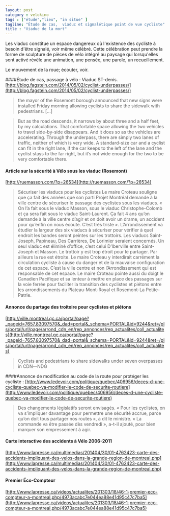 ```yaml
---
layout: post  
category : velokino  
tags : ["étude","lieu", "in situe" ]  
tagline: "Étude de cas,  viaduc et signalétique point de vue cycliste"  
title : "Viaduc de la mort"
---
```


Les viaduc constitue un espace dangereux où l'existence des cycliste à besoin d'être signalé,  voir même célébré.  Cette célébration peut prendre la forme de sculpture de pièces de vélo intégré au paysage qui lorsqu'elles sont activé révèle une animation,  une pensée,  une parole,  un recueillement.

Le mouvement de la roue;  écouter,  voir.
 


####Étude de cas,  passage à vélo : Viaduc ST-denis.
[http://blog.fagstein.com/2014/05/02/cyclist-underpasses/](http://blog.fagstein.com/2014/05/02/cyclist-underpasses/)

>the mayor of the Rosemont borough announced that new signs were installed Friday morning allowing cyclists to share the sidewalk with pedestrians.
[...]

>But as the road descends, it narrows by about three and a half feet, by my calculations. That comfortable space allowing the two vehicles to travel side-by-side disappears. And it does so as the vehicles are accelerating. Through the underpass, there are simply two lanes of traffic, neither of which is very wide. A standard-size car and a cyclist can fit in the right lane, if the car keeps to the left of the lane and the cyclist stays to the far right, but it’s not wide enough for the two to be very comfortable there.


#### Article sur la sécurité à Vélo sous les viaduc (Rosemont)
[http://ruemasson.com/?p=26534](http://ruemasson.com/?p=26534)
> Sécuriser les viaducs pour les cyclistes
Le maire Croteau souligne que ça fait des années que son parti Projet Montréal demande à la ville centre de sécuriser le passage des cyclistes sous les viaducs. « On l’a fait sous le viaduc Masson, sous le viaduc Christophe-Colomb et ça sera fait sous le viaduc Saint-Laurent. Ça fait 4 ans qu’on demande à la ville centre d’agir et on doit avoir un drame, un accident pour qu’enfin on nous écoute. C’est très triste ».
L’Arrondissement va étudier la largeur des six viaducs à sécuriser pour vérifier à quel endroit les bandes seront peintes sur les trottoirs. Les viaducs Saint-Joseph, Papineau, Des Carrières, De Lorimier seraient concernés.
Un seul viaduc est éliminé d’office, c’est celui D’Iberville entre Saint-Joseph et Masson. Le trottoir y est trop étroit pour le partager. Par ailleurs la rue est étroite. Le maire Croteau y interdirait carrément la circulation cycliste à cause du danger et de la mauvaise configuration de cet espace. C’est la ville centre et non l’Arrondissement qui est responsable de cet espace.
Le maire Croteau pointe aussi du doigt le Canadien Pacifique et sa lenteur à mettre en place des passages sur la voie ferrée pour faciliter la transition des cyclistes et piétons entre les arrondissements du Plateau-Mont-Royal et Rosemont-La Petite-Patrie.

#### Annonce du partage des troitoire pour cyclistes et piétons
[http://ville.montreal.qc.ca/portal/page?_pageid=7657,83097570&_dad=portal&_schema=PORTAL&id=9244&ret=/pls/portal/url/page/arrond_cdn_en/rep_annonces/rep_actualites/coll_actualites](http://ville.montreal.qc.ca/portal/page?_pageid=7657,83097570&_dad=portal&_schema=PORTAL&id=9244&ret=/pls/portal/url/page/arrond_cdn_en/rep_annonces/rep_actualites/coll_actualites)
> Cyclists and pedestrians to share sidewalks under seven overpasses in CDN—NDG

####Annonce de modification au code de la route pour protéger les cycliste :
[http://www.ledevoir.com/politique/quebec/406956/deces-d-une-cycliste-quebec-va-modifier-le-code-de-securite-routiere](http://www.ledevoir.com/politique/quebec/406956/deces-d-une-cycliste-quebec-va-modifier-le-code-de-securite-routiere)

>Des changements législatifs seront envisagés. « Pour les cyclistes, on va s’impliquer davantage pour permettre une sécurité accrue, parce qu’on doit tous partager nos routes », a dit le ministre. « La commande va être passée dès vendredi », a-t-il ajouté, pour bien marquer son empressement à agir.



#### Carte interactive des accidents à Vélo 2006-2011
[http://www.lapresse.ca/multimedias/201404/30/01-4762423-carte-des-accidents-impliquant-des-velos-dans-la-grande-region-de-montreal.php](http://www.lapresse.ca/multimedias/201404/30/01-4762423-carte-des-accidents-impliquant-des-velos-dans-la-grande-region-de-montreal.php)

#### Premier Éco-Compteur

[http://www.lapresse.ca/videos/actualites/201303/18/46-1-premier-eco-compteur-a-montreal.php/4973acabc7e044ea88e41d95c47c7ba5](http://www.lapresse.ca/videos/actualites/201303/18/46-1-premier-eco-compteur-a-montreal.php/4973acabc7e044ea88e41d95c47c7ba5)